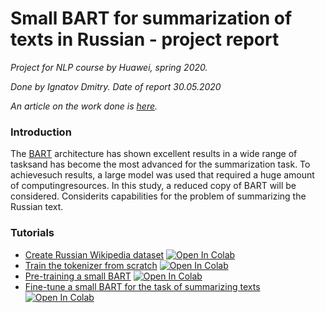 # Small BART for summarization of texts in Russian - project report
*Project for NLP course by Huawei, spring 2020.*

*Done by Ignatov Dmitry. Date of report 30.05.2020*

*An article on the work done is [here](https://github.com/IgnatovD/ruBart).*

### Introduction

The [BART](https://arxiv.org/pdf/1910.13461.pdf) architecture has shown excellent results in a wide range of tasksand has 
become the most advanced for the summarization task.  To achievesuch results, a large 
model was used that required a huge amount of computingresources. In this study, a 
reduced copy of BART will be considered. Considerits capabilities for the problem of 
summarizing the Russian text.

### Tutorials
- [Create Russian Wikipedia dataset](./examples/ruWiki.ipynb) [![Open In Colab](https://colab.research.google.com/assets/colab-badge.svg)](https://colab.research.google.com/github/IgnatovD/ruBart/blob/master/examples/ruWiki.ipynb)
- [Train the tokenizer from scratch](./examples/train_tokenizer.ipynb) [![Open In Colab](https://colab.research.google.com/assets/colab-badge.svg)](https://colab.research.google.com/github/IgnatovD/ruBart/blob/master/examples/train_tokenizer.ipynb)
- [Pre-training a small BART](./examples/TrainerMLM.ipynb) [![Open In Colab](https://colab.research.google.com/assets/colab-badge.svg)](https://colab.research.google.com/github/IgnatovD/ruBart/blob/master/examples/TrainerMLM.ipynb)
- [Fine-tune a small BART for the task of summarizing texts](./examples/FineTune.ipynb) [![Open In Colab](https://colab.research.google.com/assets/colab-badge.svg)](https://colab.research.google.com/github/IgnatovD/ruBart/blob/master/examples/FineTune.ipynb)